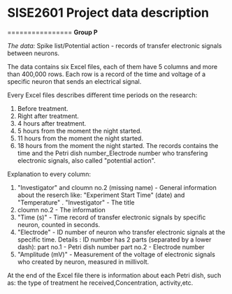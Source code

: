 # SISE2601 Project data description
================
**Group P**

*The data:* 
Spike list/Potential action - records of transfer electronic signals between neurons.

The data contains six Excel files, each of them have 5 columns and more than 400,000 rows.
Each row is a record of the time and voltage of a specific neuron that sends an electrical signal.

Every Excel files describes different time periods on the research:
1. Before treatment.
2. Right after treatment.
3. 4 hours after treatment.
4. 5 hours from the moment the night started.
5. 11 hours from the moment the night started.
6. 18 hours from the moment the night started.
The records contains the time and the Petri dish number_Electrode number who transfering electronic signals, also called "potential action".

Explanation to every column:
1. "Investigator" and cloumn no.2 (missing name) - General information about the reserch like: "Experiment Start Time" (date) and "Temperature" .
  "Investigator" - The title
2. cloumn no.2 - The information
3. "Time (s)" - Time record of transfer electronic signals by specific neuron, counted in seconds.
4. "Electrode" - ID number of neuron who transfer electronic signals at the specific time. 
    Details :
    ID number has 2 parts (separated by a lower dash): 
    part no.1 - Petri dish number 
    part no.2 - Electrode number
5. "Amplitude (mV)" - Measurement of the voltage of electronic signals who created by neuron, measured in millivolt.

At the end of the Excel file there is information about each Petri dish, such as: the type of treatment he received,Concentration, activity,etc.


  
  




